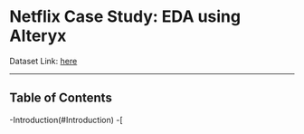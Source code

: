 # Netflix Case Study: EDA using Alteryx 

Dataset Link: [here](https://www.kaggle.com/datasets/shivamb/netflix-shows)
***
## Table of Contents
-Introduction(#Introduction)
-[ 
